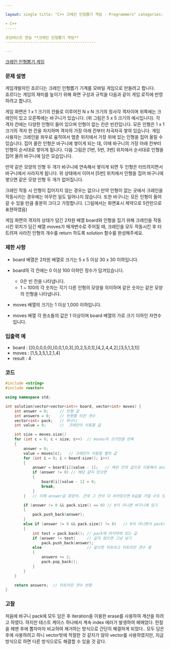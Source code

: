 ```yaml
---

layout: single title: "C++ 크레인 인형뽑기 게임 - Programmers" categories: - C++ classes: wide tags: - github - blog - Programmers

- C++
-----

코딩테스트 연습 **크레인 인형뽑기 게임**
----------------------------------------

---
```


[크레인 인형뽑기 게임](https://programmers.co.kr/learn/courses/30/lessons/64061)

### 문제 설명

게임개발자인 죠르디는 크레인 인형뽑기 기계를 모바일 게임으로 만들려고 합니다.  
죠르디는 게임의 재미를 높이기 위해 화면 구성과 규칙을 다음과 같이 게임 로직에 반영하려고 합니다.

게임 화면은 1 x 1 크기의 칸들로 이루어진 N x N 크기의 정사각 격자이며 위쪽에는 크레인이 있고 오른쪽에는 바구니가 있습니다. (위 그림은 5 x 5 크기의 예시입니다). 각 격자 칸에는 다양한 인형이 들어 있으며 인형이 없는 칸은 빈칸입니다. 모든 인형은 1 x 1 크기의 격자 한 칸을 차지하며 격자의 가장 아래 칸부터 차곡차곡 쌓여 있습니다. 게임 사용자는 크레인을 좌우로 움직여서 멈춘 위치에서 가장 위에 있는 인형을 집어 올릴 수 있습니다. 집어 올린 인형은 바구니에 쌓이게 되는 데, 이때 바구니의 가장 아래 칸부터 인형이 순서대로 쌓이게 됩니다. 다음 그림은 [1번, 5번, 3번] 위치에서 순서대로 인형을 집어 올려 바구니에 담은 모습입니다.

만약 같은 모양의 인형 두 개가 바구니에 연속해서 쌓이게 되면 두 인형은 터뜨려지면서 바구니에서 사라지게 됩니다. 위 상태에서 이어서 [5번] 위치에서 인형을 집어 바구니에 쌓으면 같은 모양 인형 두 개가 없어집니다.

크레인 작동 시 인형이 집어지지 않는 경우는 없으나 만약 인형이 없는 곳에서 크레인을 작동시키는 경우에는 아무런 일도 일어나지 않습니다. 또한 바구니는 모든 인형이 들어갈 수 있을 만큼 충분히 크다고 가정합니다. (그림에서는 화면표시 제약으로 5칸만으로 표현하였음)

게임 화면의 격자의 상태가 담긴 2차원 배열 board와 인형을 집기 위해 크레인을 작동시킨 위치가 담긴 배열 moves가 매개변수로 주어질 때, 크레인을 모두 작동시킨 후 터트려져 사라진 인형의 개수를 return 하도록 solution 함수를 완성해주세요.

### 제한 사항

-	board 배열은 2차원 배열로 크기는 5 x 5 이상 30 x 30 이하입니다.  
-	board의 각 칸에는 0 이상 100 이하인 정수가 담겨있습니다.

	-	0은 빈 칸을 나타냅니다.  
	-	1 ~ 100의 각 숫자는 각기 다른 인형의 모양을 의미하며 같은 숫자는 같은 모양의 인형을 나타냅니다.  

-	moves 배열의 크기는 1 이상 1,000 이하입니다.

-	moves 배열 각 원소들의 값은 1 이상이며 board 배열의 가로 크기 이하인 자연수입니다.

### 입출력 예

-	board : \[[0,0,0,0,0],[0,0,1,0,3],[0,2,5,0,1],[4,2,4,4,2],[3,5,1,3,1]]  
-	moves : [1,5,3,5,1,2,1,4]  
-	result : 4  

### 코드

```c++
#include <string>
#include <vector>

using namespace std;

int solution(vector<vector<int>> board, vector<int> moves) {
    int answer = 0;     // 인형 값
    int answern = 0;    // 반환할 터진 갯수
    vector<int> pack;   // 바구니
    int value = 0;      //  크레인이 이동할 값

    int size = moves.size()
    for (int c = 0; c < size; c++)  // moves의 크기만큼 반복
    {
        answer = 0;
        value = moves[c];   // 크레인이 이동할 열의 값
        for (int i = 0; i < board.size(); i++)
        {
            answer = board[i][value - 1];   // 해당 칸의 값으로 이동해서 answer값 찾기
            if (answer != 0) // 해당 값이 있으면
            {
                board[i][value - 1] = 0;
                break;
            }
        }   // 이제 answer값 찾았어. 근데 그 칸이 다 비어있으면 0값을 가질 수도 있음

        if (answer != 0 && pack.size() == 0) // 0이 아니면 바구니에 담기
        {
            pack.push_back(answer);
        }
        else if (answer != 0 && pack.size() != 0)   // 0이 아니면서 pack에 무언가 있으면 같은지 비교
        {
            int test = pack.back(); // pack에 마지막에 있는 값
            if (answer != test)     // 같지 않으면 그냥 넣기
                pack.push_back(answer);
            else                    // 같으면 터트리고 터트러진 갯수 셈
            {
                answern += 2;
                pack.pop_back();
            }
        }
    }

    return answern;  // 터트러진 갯수 반환
}
```

### 고찰

처음에 바구니 pack에 모두 담은 후 iteration을 이용한 erase를 사용하여 계산을 하려고 하였다. 하지만 테스트 케이스 하나에서 계속 index 에러가 발생하여 헤매었다. 한참을 헤맨 후에 뽑자마자 비교하여 제거하는 방식으로 간단히 해결하게 되었다.. 모두 담은 후에 사용하려고 하니 vector밖에 적절한 것 같지가 않아 vector를 사용하였지만, 지금 방식으로 하면 다른 방식으로도 해결할 수 있을 것 같다.
